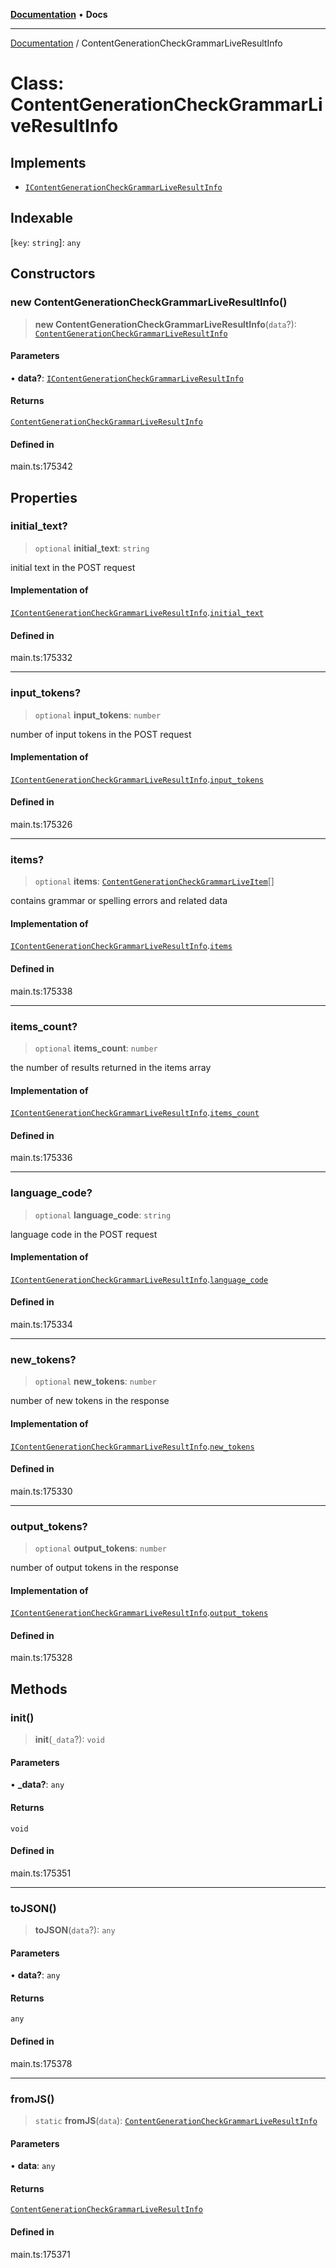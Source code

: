 [**Documentation**](../README.md) • **Docs**

***

[Documentation](../globals.md) / ContentGenerationCheckGrammarLiveResultInfo

# Class: ContentGenerationCheckGrammarLiveResultInfo

## Implements

- [`IContentGenerationCheckGrammarLiveResultInfo`](../interfaces/IContentGenerationCheckGrammarLiveResultInfo.md)

## Indexable

 \[`key`: `string`\]: `any`

## Constructors

### new ContentGenerationCheckGrammarLiveResultInfo()

> **new ContentGenerationCheckGrammarLiveResultInfo**(`data`?): [`ContentGenerationCheckGrammarLiveResultInfo`](ContentGenerationCheckGrammarLiveResultInfo.md)

#### Parameters

• **data?**: [`IContentGenerationCheckGrammarLiveResultInfo`](../interfaces/IContentGenerationCheckGrammarLiveResultInfo.md)

#### Returns

[`ContentGenerationCheckGrammarLiveResultInfo`](ContentGenerationCheckGrammarLiveResultInfo.md)

#### Defined in

main.ts:175342

## Properties

### initial\_text?

> `optional` **initial\_text**: `string`

initial text in the POST request

#### Implementation of

[`IContentGenerationCheckGrammarLiveResultInfo`](../interfaces/IContentGenerationCheckGrammarLiveResultInfo.md).[`initial_text`](../interfaces/IContentGenerationCheckGrammarLiveResultInfo.md#initial_text)

#### Defined in

main.ts:175332

***

### input\_tokens?

> `optional` **input\_tokens**: `number`

number of input tokens in the POST request

#### Implementation of

[`IContentGenerationCheckGrammarLiveResultInfo`](../interfaces/IContentGenerationCheckGrammarLiveResultInfo.md).[`input_tokens`](../interfaces/IContentGenerationCheckGrammarLiveResultInfo.md#input_tokens)

#### Defined in

main.ts:175326

***

### items?

> `optional` **items**: [`ContentGenerationCheckGrammarLiveItem`](ContentGenerationCheckGrammarLiveItem.md)[]

contains grammar or spelling errors and related data

#### Implementation of

[`IContentGenerationCheckGrammarLiveResultInfo`](../interfaces/IContentGenerationCheckGrammarLiveResultInfo.md).[`items`](../interfaces/IContentGenerationCheckGrammarLiveResultInfo.md#items)

#### Defined in

main.ts:175338

***

### items\_count?

> `optional` **items\_count**: `number`

the number of results returned in the items array

#### Implementation of

[`IContentGenerationCheckGrammarLiveResultInfo`](../interfaces/IContentGenerationCheckGrammarLiveResultInfo.md).[`items_count`](../interfaces/IContentGenerationCheckGrammarLiveResultInfo.md#items_count)

#### Defined in

main.ts:175336

***

### language\_code?

> `optional` **language\_code**: `string`

language code in the POST request

#### Implementation of

[`IContentGenerationCheckGrammarLiveResultInfo`](../interfaces/IContentGenerationCheckGrammarLiveResultInfo.md).[`language_code`](../interfaces/IContentGenerationCheckGrammarLiveResultInfo.md#language_code)

#### Defined in

main.ts:175334

***

### new\_tokens?

> `optional` **new\_tokens**: `number`

number of new tokens in the response

#### Implementation of

[`IContentGenerationCheckGrammarLiveResultInfo`](../interfaces/IContentGenerationCheckGrammarLiveResultInfo.md).[`new_tokens`](../interfaces/IContentGenerationCheckGrammarLiveResultInfo.md#new_tokens)

#### Defined in

main.ts:175330

***

### output\_tokens?

> `optional` **output\_tokens**: `number`

number of output tokens in the response

#### Implementation of

[`IContentGenerationCheckGrammarLiveResultInfo`](../interfaces/IContentGenerationCheckGrammarLiveResultInfo.md).[`output_tokens`](../interfaces/IContentGenerationCheckGrammarLiveResultInfo.md#output_tokens)

#### Defined in

main.ts:175328

## Methods

### init()

> **init**(`_data`?): `void`

#### Parameters

• **\_data?**: `any`

#### Returns

`void`

#### Defined in

main.ts:175351

***

### toJSON()

> **toJSON**(`data`?): `any`

#### Parameters

• **data?**: `any`

#### Returns

`any`

#### Defined in

main.ts:175378

***

### fromJS()

> `static` **fromJS**(`data`): [`ContentGenerationCheckGrammarLiveResultInfo`](ContentGenerationCheckGrammarLiveResultInfo.md)

#### Parameters

• **data**: `any`

#### Returns

[`ContentGenerationCheckGrammarLiveResultInfo`](ContentGenerationCheckGrammarLiveResultInfo.md)

#### Defined in

main.ts:175371
